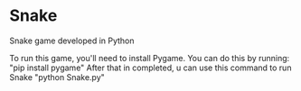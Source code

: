 # Snake
Snake game developed in Python 

To run this game, you'll need to install Pygame. You can do this by running:
"pip install pygame"
After that in completed, u can use this command to run Snake
"python Snake.py"
